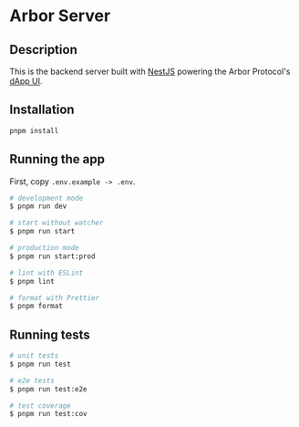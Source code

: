 # Arbor Server

## Description

This is the backend server built with [NestJS](https://nestjs.com) powering the Arbor Protocol's [dApp UI](https://arbor.audio).

## Installation

```bash
pnpm install
```

## Running the app

First, copy `.env.example -> .env`.

```bash
# development mode
$ pnpm run dev

# start without watcher
$ pnpm run start

# production mode
$ pnpm run start:prod

# lint with ESLint
$ pnpm lint

# format with Prettier
$ pnpm format
```

## Running tests

```bash
# unit tests
$ pnpm run test

# e2e tests
$ pnpm run test:e2e

# test coverage
$ pnpm run test:cov
```
